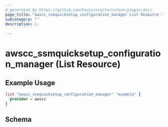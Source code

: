 ```yaml
---
# generated by https://github.com/hashicorp/terraform-plugin-docs
page_title: "awscc_ssmquicksetup_configuration_manager List Resource - terraform-provider-awscc"
subcategory: ""
description: |-
  
---
```


# awscc_ssmquicksetup_configuration_manager (List Resource)



## Example Usage

```terraform
list "awscc_ssmquicksetup_configuration_manager" "example" {
  provider = awscc
}
```

<!-- schema generated by tfplugindocs -->
## Schema

